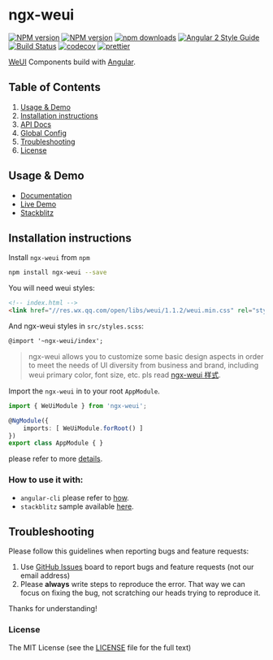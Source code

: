 # ngx-weui

[![NPM version](https://img.shields.io/npm/v/ngx-weui.svg)](https://www.npmjs.com/package/ngx-weui) [![NPM version](https://img.shields.io/npm/v/ngx-weui/next.svg)](https://www.npmjs.com/package/ngx-weui) [![npm downloads](https://img.shields.io/npm/dm/ngx-weui.svg)](https://npmjs.org/ngx-weui) [![Angular 2 Style Guide](https://mgechev.github.io/angular2-style-guide/images/badge.svg)](https://angular.io/styleguide) [![Build Status](https://travis-ci.org/cipchk/ngx-weui.svg?branch=master)](https://travis-ci.org/cipchk/ngx-weui) [![codecov](https://codecov.io/gh/cipchk/ngx-weui/branch/master/graph/badge.svg)](https://codecov.io/gh/cipchk/ngx-weui)
[![prettier](https://img.shields.io/badge/code_style-prettier-ff69b4.svg?style=flat-square)](https://prettier.io/)

[WeUI](https://github.com/weui/weui) Components build with [Angular](https://angular.io/).

## Table of Contents

1. [Usage & Demo](#usage--demo)
2. [Installation instructions](#installation-instructions)
3. [API Docs](https://cipchk.github.io/ngx-weui/)
4. [Global Config](https://github.com/cipchk/ngx-weui/blob/master/docs/config.md)
5. [Troubleshooting](#troubleshooting)
4. [License](#license)

## Usage & Demo

- [Documentation](https://cipchk.github.io/ngx-weui/)
- [Live Demo](https://cipchk.github.io/ngx-weui/)
- [Stackblitz](https://stackblitz.com/edit/ngx-weui)

## Installation instructions

Install `ngx-weui` from `npm`

```bash
npm install ngx-weui --save
```

You will need weui styles:

```html
<!-- index.html -->
<link href="//res.wx.qq.com/open/libs/weui/1.1.2/weui.min.css" rel="stylesheet">
```

And ngx-weui styles in `src/styles.scss`:

```html
@import '~ngx-weui/index';
```

> ngx-weui allows you to customize some basic design aspects in order to meet the needs of UI diversity from business and brand, including weui primary color, font size, etc. pls read [ngx-weui 样式](https://cipchk.github.io/ngx-weui/#/docs/style).

Import the `ngx-weui` in to your root `AppModule`.

```typescript
import { WeUiModule } from 'ngx-weui';

@NgModule({
    imports: [ WeUiModule.forRoot() ]
})
export class AppModule { }
```

please refer to more [details](https://github.com/cipchk/ngx-weui/blob/master/docs/how.md).

### How to use it with:

+ `angular-cli` please refer to [how](https://github.com/cipchk/ngx-weui/blob/master/docs/how.md).
+ `stackblitz` sample available [here](https://stackblitz.com/edit/ngx-weui).

## Troubleshooting

Please follow this guidelines when reporting bugs and feature requests:

1. Use [GitHub Issues](https://github.com/cipchk/ngx-weui/issues) board to report bugs and feature requests (not our email address)
2. Please **always** write steps to reproduce the error. That way we can focus on fixing the bug, not scratching our heads trying to reproduce it.

Thanks for understanding!

### License

The MIT License (see the [LICENSE](https://github.com/cipchk/ngx-weui/blob/master/LICENSE) file for the full text)
